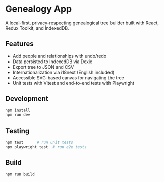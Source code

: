 # Genealogy App

A local-first, privacy-respecting genealogical tree builder built with React, Redux Toolkit, and IndexedDB.

## Features

- Add people and relationships with undo/redo
- Data persisted to IndexedDB via Dexie
- Export tree to JSON and CSV
- Internationalization via i18next (English included)
- Accessible SVG-based canvas for navigating the tree
- Unit tests with Vitest and end-to-end tests with Playwright

## Development

```bash
npm install
npm run dev
```

## Testing

```bash
npm test      # run unit tests
npx playwright test  # run e2e tests
```

## Build

```bash
npm run build
```
